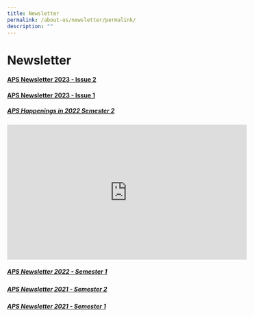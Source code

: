 ```yaml
---
title: Newsletter
permalink: /about-us/newsletter/permalink/
description: ""
---
```

Newsletter
==========

#### [APS Newsletter 2023 - Issue 2](/files/Newsletter/newsletter%202023%20issue%202.pdf)

#### [APS Newsletter 2023 - Issue 1](/files/Newsletter/2023%20aps%20newsletter%20issue%201.pdf)



##### <u>APS Happenings in 2022 Semester 2 <br>

<iframe allowfullscreen="" allow="accelerometer; autoplay; clipboard-write; encrypted-media; gyroscope; picture-in-picture; web-share" frameborder="0" title="YouTube video player" src="https://www.youtube.com/embed/XEmA-Ws6gQo" height="315" width="560"></iframe>

##### [APS Newsletter 2022 - Semester 1](/files/Newsletter/aps%20newsletter%202022%20issue%201.pdf)

##### [APS Newsletter 2021 - Semester 2](/files/Newsletter/aps%20newsletter%202021%20issue%202.pdf)

##### [APS Newsletter 2021 - Semester 1](/files/Newsletter/aps%20newsletter%202021%20issue%201.pdf)</u>